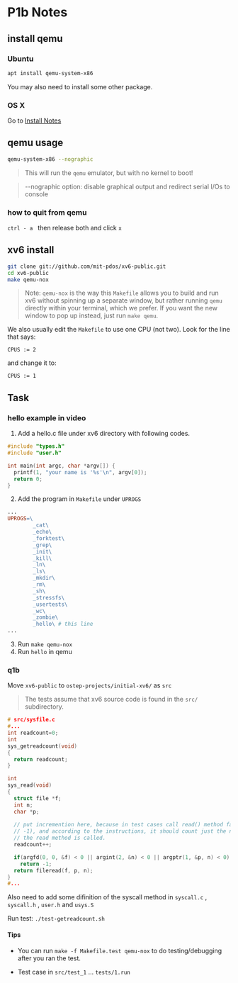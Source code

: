 # P1b Notes

## install qemu

### Ubuntu

```bash
apt install qemu-system-x86
```

You may also need to install some other package.

### OS X

Go to [Install Notes](../INSTALL-xv6.md)

## qemu usage

```bash
qemu-system-x86 --nographic
```

> This will run the `qemu` emulator, but with no kernel to boot! 

> --nographic option: disable graphical output and redirect serial I/Os to console

### how to quit from qemu

`ctrl - a ` then release both and click `x` 

## xv6 install

```bash
git clone git://github.com/mit-pdos/xv6-public.git
cd xv6-public
make qemu-nox
```

> Note: `qemu-nox` is the way this `Makefile` allows you to build and run xv6 without spinning up a separate window, but rather running `qemu` directly within your terminal, which we prefer. If you want the new window to pop up instead, just run `make qemu`.

We also usually edit the `Makefile` to use one CPU (not two). Look for the line that says:

```
CPUS := 2
```

and change it to:

```
CPUS := 1
```

## Task

### hello example in video

1. Add a hello.c file under xv6 directory with following codes.

```c
#include "types.h"
#include "user.h"

int main(int argc, char *argv[]) {
  printf(1, "your name is '%s'\n", argv[0]);
  return 0;
}
```

2. Add the program in `Makefile` under `UPROGS` 

```makefile
...
UPROGS=\
        _cat\
        _echo\
        _forktest\
        _grep\
        _init\
        _kill\
        _ln\
        _ls\
        _mkdir\
        _rm\
        _sh\
        _stressfs\
        _usertests\
        _wc\
        _zombie\
        _hello\ # this line
...
```

3. Run `make qemu-nox` 
4. Run `hello` in qemu

### q1b 

Move `xv6-public` to `ostep-projects/initial-xv6/` as `src` 

> The tests assume that xv6 source code is found in the `src/` subdirectory.

```c
# src/sysfile.c
#...
int readcount=0;
int
sys_getreadcount(void)
{
  return readcount;
}

int
sys_read(void)
{
  struct file *f;
  int n;
  char *p;
  
  // put incremention here, because in test cases call read() method failed(always return 
  // -1), and according to the instructions, it should count just the number how many times 
  // the read method is called.
  readcount++;

  if(argfd(0, 0, &f) < 0 || argint(2, &n) < 0 || argptr(1, &p, n) < 0)
    return -1;
  return fileread(f, p, n);
}
#...
```

Also need to add some difinition of the syscall method in `syscall.c` , `syscall.h` , `user.h` and `usys.S` 

Run test: `./test-getreadcount.sh` 

#### Tips

+ You can run `make -f Makefile.test qemu-nox` to do testing/debugging after you ran the test. 

+ Test case in `src/test_1`  ... `tests/1.run` 

